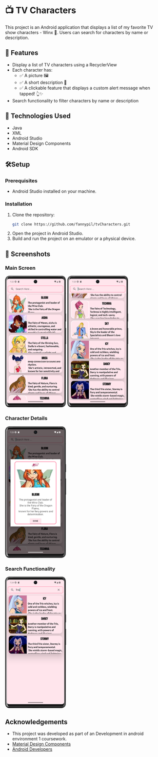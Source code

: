 # 📺 TV Characters

This project is an Android application that displays a list of my favorite TV show characters - Winx 💫.
Users can search for characters by name or description.

## 🌟 Features

- Display a list of TV characters using a RecyclerView
- Each character has:
    - ✅ A picture 🖼️
    - ✅ A short description 📖
    - ✅ A clickable feature that displays a custom alert message when tapped! 👆✨
- Search functionality to filter characters by name or description

## 🤖 Technologies Used

- Java
- XML
- Android Studio
- Material Design Components
- Android SDK

## 🛠️Setup
### Prerequisites
- Android Studio installed on your machine.
### Installation

1. Clone the repository:
   ```sh
   git clone https://github.com/fannypil/tvCharacters.git
   ```
2. Open the project in Android Studio.
3. Build and run the project on an emulator or a physical device.

## 📸 Screenshots
### Main Screen
<img src="screenshots/main_screen.png" alt="Example Image" style="width: 200px;"> <img src="screenshots/main_screen2.png" alt="Example Image" style="width: 200px;">

### Character Details
<img src="screenshots/character_details.png" alt="Example Image" style="width: 200px;">

### Search Functionality
<img src="screenshots/search_functionality.png" alt="Example Image" style="width: 200px;">

## Acknowledgements
- This project was developed as part of an Development in android environment 1 coursework.
- [Material Design Components](https://material.io/develop/android/docs/getting-started)
- [Android Developers](https://developer.android.com/docs)
